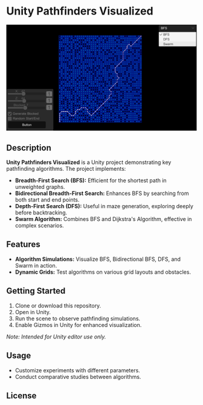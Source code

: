 # Unity Pathfinders Visualized
![BFS Example](https://github.com/Silent0Wings/Unity-Pathfinders-Visualized/blob/main/ScreenShot/BFS%20(6).png)
## Description
**Unity Pathfinders Visualized** is a Unity project demonstrating key pathfinding algorithms. The project implements:
- **Breadth-First Search (BFS):** Efficient for the shortest path in unweighted graphs.
- **Bidirectional Breadth-First Search:** Enhances BFS by searching from both start and end points.
- **Depth-First Search (DFS):** Useful in maze generation, exploring deeply before backtracking.
- **Swarm Algorithm:** Combines BFS and Dijkstra's Algorithm, effective in complex scenarios.

## Features
- **Algorithm Simulations:** Visualize BFS, Bidirectional BFS, DFS, and Swarm in action.
- **Dynamic Grids:** Test algorithms on various grid layouts and obstacles.

## Getting Started
1. Clone or download this repository.
2. Open in Unity.
3. Run the scene to observe pathfinding simulations.
4. Enable Gizmos in Unity for enhanced visualization.

*Note: Intended for Unity editor use only.*

## Usage
- Customize experiments with different parameters.
- Conduct comparative studies between algorithms.

## License
